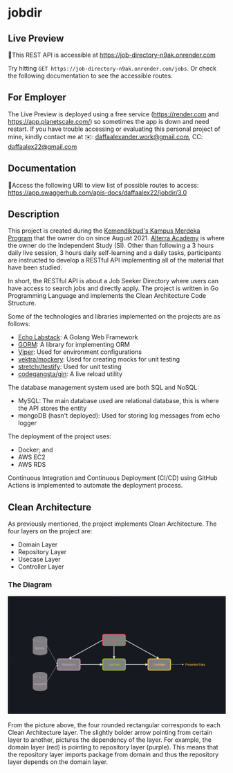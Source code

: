 # jobdir

## Live Preview
🔗This REST API is accessible at https://job-directory-n9ak.onrender.com

Try hitting `GET https://job-directory-n9ak.onrender.com/jobs`. Or check the following documentation to see the accessible routes. 

## For Employer
The Live Preview is deployed using a free service (https://render.com and https://app.planetscale.com/) so sometimes the app is down and need restart.
If you have trouble accessing or evaluating this personal project of mine, kindly contact me at
✉️: daffaalexander.work@gmail.com, CC: daffaalex22@gmail.com

## Documentation
📃Access the following URI to view list of possible routes to access:
<br>
https://app.swaggerhub.com/apis-docs/daffaalex22/jobdir/3.0

## Description
This project is created during the [Kemendikbud's Kampus Merdeka Program](https://kampusmerdeka.kemdikbud.go.id/) that the owner do on since August 2021. [Alterra Academy](https://academy.alterra.id/) is where the owner do the Independent Study (SI). Other than following a 3 hours daily live session, 3 hours daily self-learning and a daily tasks, participants are instructed to develop a RESTful API implementing all of the material that have been studied. 

In short, the RESTful API is about a Job Seeker Directory where users can have access to search jobs and directly apply. The project is written in Go Programming Language and implements the Clean Architecture Code Structure.

Some of the technologies and libraries implemented on the projects are as follows:
* [Echo Labstack](echo.labstack.com): A Golang Web Framework
* [GORM](https://gorm.io/): A library for implementing ORM
* [Viper](https://github.com/spf13/viper): Used for environment configurations
* [vektra/mockery](https://github.com/vektra/mockery): Used for creating mocks for unit testing 
* [stretchr/testify](https://github.com/stretchr/testify): Used for unit testing
* [codegangsta/gin](https://github.com/codegangsta/gin): A live reload utility

The database management system used are both SQL and NoSQL:
* MySQL: The main database used are relational database, this is where the API stores the entity
* mongoDB (hasn't deployed): Used for storing log messages from echo logger

The deployment of the project uses:
* Docker; and 
* AWS EC2 
* AWS RDS

Continuous Integration and Continuous Deployment (CI/CD) using GitHub Actions is implemented to automate the deployment process.

## Clean Architecture
As previously mentioned, the project implements Clean Architecture. The four layers on the project are:
  * Domain Layer
  * Repository Layer
  * Usecase Layer
  * Controller Layer
 
### The Diagram
![golang clean architecture](https://github.com/daffaalex22/jobdir/raw/main/CleanArch.png)

From the picture above, the four rounded rectangular corresponds to each Clean Architecture layer. The slightly bolder arrow pointing from certain layer to another, pictures the dependency of the layer. For example, the domain layer (red) is pointing to repository layer (purple). This means that the repository layer imports package from domain and thus the repository layer depends on the domain layer.
